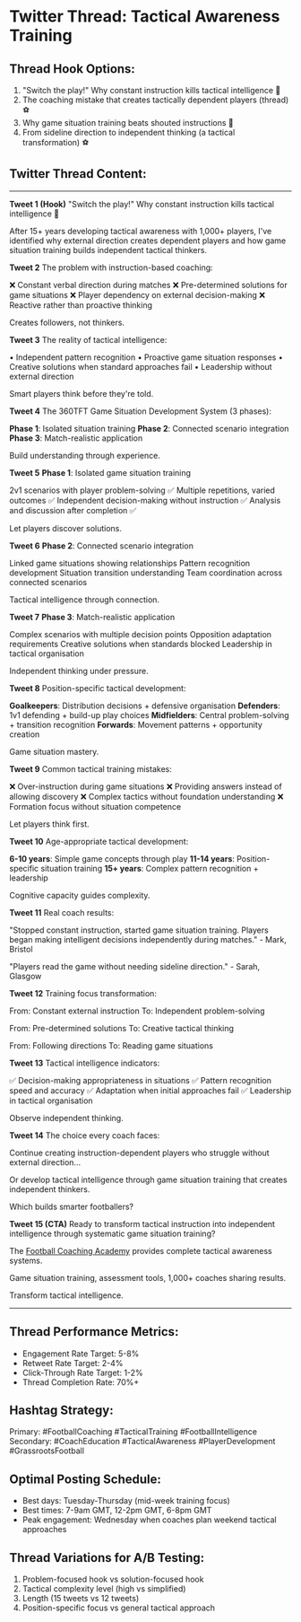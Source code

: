 # Twitter Thread: Tactical Awareness Training

## Thread Hook Options:
1. "Switch the play!" Why constant instruction kills tactical intelligence 🧵
2. The coaching mistake that creates tactically dependent players (thread) ⚽
3. Why game situation training beats shouted instructions 🧵
4. From sideline direction to independent thinking (a tactical transformation) ⚽

## Twitter Thread Content:

---

**Tweet 1 (Hook)**
"Switch the play!" Why constant instruction kills tactical intelligence 🧵

After 15+ years developing tactical awareness with 1,000+ players, I've identified why external direction creates dependent players and how game situation training builds independent tactical thinkers.

**Tweet 2**
The problem with instruction-based coaching:

❌ Constant verbal direction during matches
❌ Pre-determined solutions for game situations
❌ Player dependency on external decision-making
❌ Reactive rather than proactive thinking

Creates followers, not thinkers.

**Tweet 3**
The reality of tactical intelligence:

• Independent pattern recognition
• Proactive game situation responses
• Creative solutions when standard approaches fail
• Leadership without external direction

Smart players think before they're told.

**Tweet 4**
The 360TFT Game Situation Development System (3 phases):

**Phase 1**: Isolated situation training
**Phase 2**: Connected scenario integration
**Phase 3**: Match-realistic application

Build understanding through experience.

**Tweet 5**
**Phase 1**: Isolated game situation training

2v1 scenarios with player problem-solving ✅
Multiple repetitions, varied outcomes ✅
Independent decision-making without instruction ✅
Analysis and discussion after completion ✅

Let players discover solutions.

**Tweet 6**
**Phase 2**: Connected scenario integration

Linked game situations showing relationships
Pattern recognition development
Situation transition understanding
Team coordination across connected scenarios

Tactical intelligence through connection.

**Tweet 7**
**Phase 3**: Match-realistic application

Complex scenarios with multiple decision points
Opposition adaptation requirements
Creative solutions when standards blocked
Leadership in tactical organisation

Independent thinking under pressure.

**Tweet 8**
Position-specific tactical development:

**Goalkeepers**: Distribution decisions + defensive organisation
**Defenders**: 1v1 defending + build-up play choices
**Midfielders**: Central problem-solving + transition recognition
**Forwards**: Movement patterns + opportunity creation

Game situation mastery.

**Tweet 9**
Common tactical training mistakes:

❌ Over-instruction during game situations
❌ Providing answers instead of allowing discovery
❌ Complex tactics without foundation understanding
❌ Formation focus without situation competence

Let players think first.

**Tweet 10**
Age-appropriate tactical development:

**6-10 years**: Simple game concepts through play
**11-14 years**: Position-specific situation training
**15+ years**: Complex pattern recognition + leadership

Cognitive capacity guides complexity.

**Tweet 11**
Real coach results:

"Stopped constant instruction, started game situation training. Players began making intelligent decisions independently during matches." - Mark, Bristol

"Players read the game without needing sideline direction." - Sarah, Glasgow

**Tweet 12**
Training focus transformation:

From: Constant external instruction
To: Independent problem-solving

From: Pre-determined solutions
To: Creative tactical thinking

From: Following directions
To: Reading game situations

**Tweet 13**
Tactical intelligence indicators:

✅ Decision-making appropriateness in situations
✅ Pattern recognition speed and accuracy
✅ Adaptation when initial approaches fail
✅ Leadership in tactical organisation

Observe independent thinking.

**Tweet 14**
The choice every coach faces:

Continue creating instruction-dependent players who struggle without external direction...

Or develop tactical intelligence through game situation training that creates independent thinkers.

Which builds smarter footballers?

**Tweet 15 (CTA)**
Ready to transform tactical instruction into independent intelligence through systematic game situation training?

The [Football Coaching Academy](https://www.skool.com/coachingacademy) provides complete tactical awareness systems.

Game situation training, assessment tools, 1,000+ coaches sharing results.

Transform tactical intelligence.

---

## Thread Performance Metrics:
- Engagement Rate Target: 5-8%
- Retweet Rate Target: 2-4%
- Click-Through Rate Target: 1-2%
- Thread Completion Rate: 70%+

## Hashtag Strategy:
Primary: #FootballCoaching #TacticalTraining #FootballIntelligence
Secondary: #CoachEducation #TacticalAwareness #PlayerDevelopment #GrassrootsFootball

## Optimal Posting Schedule:
- Best days: Tuesday-Thursday (mid-week training focus)
- Best times: 7-9am GMT, 12-2pm GMT, 6-8pm GMT
- Peak engagement: Wednesday when coaches plan weekend tactical approaches

## Thread Variations for A/B Testing:
1. Problem-focused hook vs solution-focused hook
2. Tactical complexity level (high vs simplified)
3. Length (15 tweets vs 12 tweets)
4. Position-specific focus vs general tactical approach